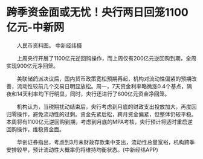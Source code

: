 # 跨季资金面或无忧！央行两日回笼1100亿元-中新网

　　人民币资料图。 中新经纬摄

　　上周央行开展了1100亿元逆回购操作，而上周仅有200亿元逆回购到期，全周实现900亿元净回笼。

　　美联储鸽派决议后，国内货币政策宽松预期再起，机构对流动性偏紧的预期改善，流动性较前几个交易日明显放松。周一，7天资金利率略微涨0.4个基点，隔夜和14天利率均下行明显，同时，央行还进行了600亿元资金净回笼。

　　机构认为，当税期扰动结束后，央行考虑到月底的财政支出投放加大，再度回归零操作，避免流动性的过剩。资金先紧后松，跨月资金偏紧，但整体仍较平稳。本周将有1100亿元逆回购到期，考虑到月底的MPA考核，央行预计将适时重启逆回购操作，维稳资金面。

　　华创证券指出，考虑到3月末财政存款集中支出，流动性总量宽裕，机构跨季安排较早，预计流动性大概率仍将维持均衡状态。(中新经纬APP)
